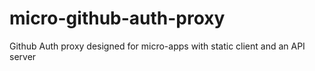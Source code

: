 # micro-github-auth-proxy
Github Auth proxy designed for micro-apps with static client and an API server
